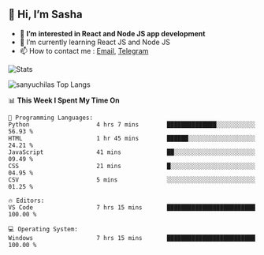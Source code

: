 ## 👋 Hi, I’m Sasha

- 👀 **I’m interested in React and Node JS app development** 
- 🌱 I’m currently learning React JS and Node JS
- 📫 How to contact me : [Email](mailto:sanyuchilas@gmail.com), [Telegram](https://t.me/sanyuchilas)

![Stats](https://github-readme-stats.vercel.app/api?username=sanyuchilas&show_icons=true&theme=react&hide=issues&count_private=true&layout=compact)

![sanyuchilas Top Langs](https://github-readme-stats.vercel.app/api/top-langs/?username=sanyuchilas&theme=react&hide_border=true&include_all_commits=true&count_private=true)

<!--START_SECTION:waka-->
📊 **This Week I Spent My Time On** 

```text
💬 Programming Languages: 
Python                   4 hrs 7 mins        ██████████████░░░░░░░░░░░   56.93 % 
HTML                     1 hr 45 mins        ██████░░░░░░░░░░░░░░░░░░░   24.21 % 
JavaScript               41 mins             ██░░░░░░░░░░░░░░░░░░░░░░░   09.49 % 
CSS                      21 mins             █░░░░░░░░░░░░░░░░░░░░░░░░   04.95 % 
CSV                      5 mins              ░░░░░░░░░░░░░░░░░░░░░░░░░   01.25 % 

🔥 Editors: 
VS Code                  7 hrs 15 mins       █████████████████████████   100.00 % 

💻 Operating System: 
Windows                  7 hrs 15 mins       █████████████████████████   100.00 % 
```


<!--END_SECTION:waka-->
